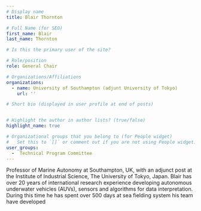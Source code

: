 ```yaml
---
# Display name
title: Blair Thornton

# Full Name (for SEO)
first_name: Blair
last_name: Thornton

# Is this the primary user of the site?

# Role/position
role: General Chair

# Organizations/Affiliations
organizations:
  - name: University of Southampton (adjunt University of Tokyo)
    url: ''

# Short bio (displayed in user profile at end of posts)


# Highlight the author in author lists? (true/false)
highlight_name: true

# Organizational groups that you belong to (for People widget)
#   Set this to `[]` or comment out if you are not using People widget.
user_groups:
  -  Technical Program Committee
---
```

Professor of Marine Autonomy at Southampton, UK, with an adjunct post at the Institute of Industrial Science, The University of Tokyo, Japan. Blair has over 20 years of international research experience developing  autonomous underwater vehicles (AUVs), sensors and algorithms for data interpretation. During this time he has spent over 500 days at sea fielding system his team have developed
